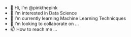- 👋 Hi, I’m @pinkthepink
- 👀 I’m interested in Data Science
- 🌱 I’m currently learning Machine Learning Technicques
- 💞️ I’m looking to collaborate on ...
- 📫 How to reach me ...

<!---
pinkthepink/pinkthepink is a ✨ special ✨ repository because its `README.md` (this file) appears on your GitHub profile.
You can click the Preview link to take a look at your changes.
--->
